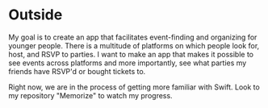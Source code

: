 # Outside

My goal is to create an app that facilitates event-finding and organizing for younger people. There is a multitude of platforms on which people look for, host, and RSVP to parties. I want to make an app that makes it possible to see events across platforms and more importantly, see what parties my friends have RSVP'd or bought tickets to.

Right now, we are in the process of getting more familiar with Swift. Look to my repository "Memorize" to watch my progress.
